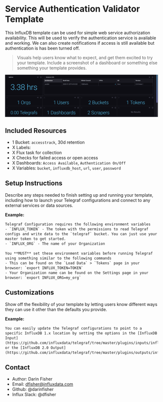 # Service Authentication Validator Template

This InfluxDB template can be used for simple web service authorization availability.
This will be used to verify the authentication service is available and working.
We can also create notifications if access is still available but authentication is has been turned off.


> Visuals help users know what to expect, and get them excited to try your template. Include a screenshot of a dashboard or something else something your template provides.

![Example Dashboard Screenshot](Example_Screenshot.png)

## Included Resources

- 1 Bucket: `accesstrack`, 30d retention
- X Labels: 
- X Flux task for collection
- X Checks for failed access or open access
- X Dashboards: `Access Available`, `Authentication On/Off`
- X Variables: `bucket`, `influxdb_host`, `url`, `user`, `password`

## Setup Instructions

Describe any steps needed to finish setting up and running your template, including how to launch your Telegraf configurations and connect to any external services or data sources.

**Example:**
    
    Telegraf Configuration requires the following environment variables
    - `INFLUX_TOKEN` - The token with the permissions to read Telegraf configs and write data to the `telegraf` bucket. You can just use your master token to get started.
    - `INFLUX_ORG` - The name of your Organization

    You **MUST** set these environment variables before running Telegraf using something similar to the following commands
    - This can be found on the `Load Data` > `Tokens` page in your browser: `export INFLUX_TOKEN=TOKEN`
    - Your Organization name can be found on the Settings page in your browser: `export INFLUX_ORG=my_org`

## Customizations

Show off the flexibility of your template by letting users know different ways they can use it other than the defaults you provide.

**Example:**

    You can easily update the Telegraf configurations to point to a specific InfluxDB 1.x location by setting the options in the [InfluxDB Input](https://github.com/influxdata/telegraf/tree/master/plugins/inputs/influxdb) or the [InfluxDB 2.0 Output](https://github.com/influxdata/telegraf/tree/master/plugins/outputs/influxdb_v2). 

## Contact

- Author: Darin Fisher
- Email: dfisher@influxdata.com
- Github: @darinfisher
- Influx Slack: @dfisher

